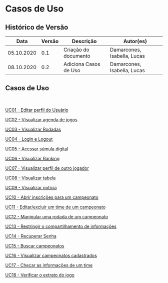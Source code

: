 # Casos de Uso
<div class="line"></div>

## Histórico de Versão
<table class="table table-striped border">
    <thead>
        <th>Data</th> 
        <th>Versão </th> 
        <th>Descrição</th> 
        <th>Autor(es)</th>
    </thead>
    <tbody>
        <tr>
            <td> 05.10.2020 </td>
            <td>  0.1   </td>
            <td> Criação do documento</td>
            <td> Damarcones, Isabella, Lucas </td>
        </tr>
        <tr>
            <td> 08.10.2020 </td>
            <td>  0.2   </td>
            <td> Adiciona Casos de Uso</td>
            <td> Damarcones, Isabella, Lucas </td>
        </tr>
    </tbody>
</table>

## Casos de Uso
<BR>

<p><a href = "../uc01"> UC01 - Editar perfil do Usuário</a></p>
<p><a href = "../uc02"> UC02 - Visualizar agenda de jogos</a></p>
<p><a href = "../uc03"> UC03 - Visualizar Rodadas</a></p>
<p><a href = "../uc04"> UC04 - Login e Logout</a></p>
<p><a href = "../uc05"> UC05 - Acessar súmula digital</a></p>
<p><a href = "../uc06"> UC06 - Visualizar Ranking</a></p>
<p><a href = "../uc07"> UC07 - Visualizar perfil de outro jogador</a></p>
<p><a href = "../uc08"> UC08 - Visualizar tabela</a></p>
<p><a href = "../uc09"> UC09 - Visualizar notícia</a></p>
<p><a href = "../uc10"> UC10 - Abrir inscrições para um campeonato</a></p>
<p><a href = "../uc11"> UC11 - Editar/excluir um time de um campeonato</a></p>
<p><a href = "../uc12"> UC12 - Manipular uma rodada de um campeonato</a></p>
<p><a href = "../uc13"> UC13 - Restringir o compartilhamento de informações</a></p>
<p><a href = "../uc14"> UC14 - Recuperar Senha</a></p>
<p><a href = "../uc15"> UC15 - Buscar campeonatos</a></p>
<p><a href = "../uc16"> UC16 - Visualizar campeonatos cadastrados</a></p>
<p><a href = "../uc17"> UC17 - Checar as informações de um time</a></p>
<p><a href = "../uc18"> UC18 - Verificar o extrato do jogo</a></p>